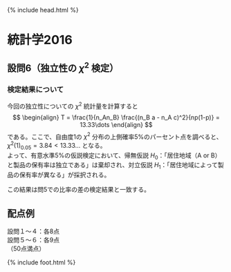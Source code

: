{% include head.html %}

# 統計学2016

## 設問6（独立性の $\chi^2$ 検定）
### 検定結果について
今回の独立性についての $\chi^2$ 統計量を計算すると
$$
\begin{align}
T = \frac{1}{n_An_B} \frac{(n_B a - n_A c)^2}{np(1-p)} = 13.33\dots
\end{align}
$$
である。ここで、自由度1の $\chi^2$ 分布の上側確率5%のパーセント点を調べると、$\chi^2(1)_{0.05} = 3.84 < 13.33\dots$ となる。  
よって、有意水準5%の仮説検定において、帰無仮説 $H_0$：「居住地域（A or B）と製品の保有率は独立である」は棄却され、対立仮説 $H_1$：「居住地域によって製品の保有率が異なる」が採択される。

この結果は問5での比率の差の検定結果と一致する。

## 配点例
設問１〜４：各8点  
設問５〜６：各9点  
（50点満点）

{% include foot.html %}